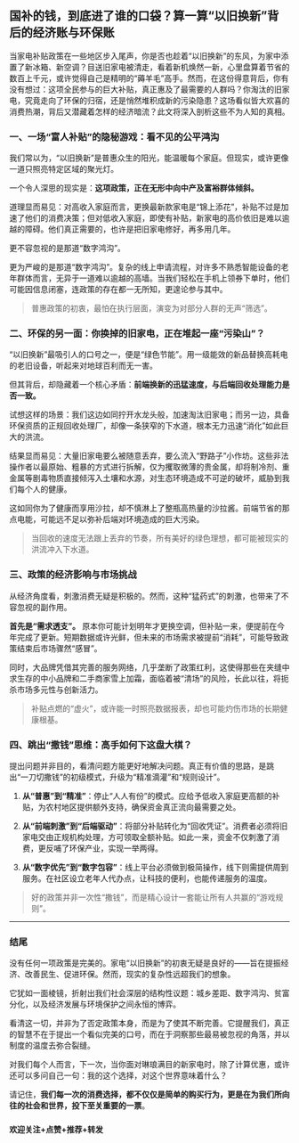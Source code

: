 
## 国补的钱，到底进了谁的口袋？算一算“以旧换新”背后的经济账与环保账

当家电补贴政策在一些地区步入尾声，你是否也趁着“以旧换新”的东风，为家中添置了新冰箱、新空调？目送旧家电被清走，看着新机焕然一新，心里盘算着节省的数百上千元，或许觉得自己是精明的“薅羊毛”高手。然而，在这份得意背后，你有没有想过：这项全民参与的巨大补贴，真正惠及了最需要的人群吗？你淘汰的旧家电，究竟走向了环保的归宿，还是悄然堆积成新的污染隐患？这场看似皆大欢喜的消费热潮，背后又潜藏着怎样的经济暗流？此文将深入剖析这些不为人知的真相。


### **一、一场“富人补贴”的隐秘游戏：看不见的公平鸿沟**

我们常以为，“以旧换新”是普惠众生的阳光，能温暖每个家庭。但现实，或许更像一道只照亮特定区域的聚光灯。

一个令人深思的现实是：**这项政策，正在无形中向中产及富裕群体倾斜。**

道理显而易见：对高收入家庭而言，更换最新款家电是“锦上添花”，补贴不过是加速了他们的消费决策；但对低收入家庭，即使有补贴，新家电的高价依旧是难以逾越的障碍。他们真正需要的，也许是把旧家电修好，再多用几年。

更不容忽视的是那道“数字鸿沟”。

更为严峻的是那道“数字鸿沟”。复杂的线上申请流程，对许多不熟悉智能设备的老年群体而言，无异于一道难以逾越的高墙。当我们轻松在手机上领券下单时，他们可能因信息闭塞，连政策的存在都一无所知，更遑论参与其中。

> 普惠政策的初衷，最怕在执行层面，演变为对部分人群的无声“筛选”。

### **二、环保的另一面：你换掉的旧家电，正在堆起一座“污染山”？**

“以旧换新”最吸引人的口号之一，便是“绿色节能”。用一级能效的新品替换高耗电的老旧设备，听起来对地球百利而无一害。

但其背后，却隐藏着一个核心矛盾：**前端换新的迅猛速度，与后端回收处理能力是否一致。**

试想这样的场景：我们这边如同拧开水龙头般，加速淘汰旧家电；而另一边，具备环保资质的正规回收处理厂，却像一条狭窄的下水道，根本无力迅速“消化”如此巨大的洪流。

结果显而易见：大量旧家电要么被随意丢弃，要么流入“野路子”小作坊。这些非法操作者以最原始、粗暴的方式进行拆解，仅为攫取微薄的贵金属，却将制冷剂、重金属等剧毒物质直接倾泻入土壤和水源，对生态环境造成不可逆的破坏，威胁到我们每个人的健康。

这如同你为了健康而享用沙拉，却不慎淋上了整瓶高热量的沙拉酱。前端节省的那点电能，可能远不足以弥补后端对环境造成的巨大污染。

> 当回收的速度无法跟上丢弃的节奏，所有美好的绿色理想，都可能被现实的洪流冲入下水道。

### **三、政策的经济影响与市场挑战**

从经济角度看，刺激消费无疑是积极的。然而，这种“猛药式”的刺激，也带来了不容忽视的副作用。

**首先是“需求透支”。** 原本你可能计划明年才更换空调，但补贴一来，便提前在今年完成了更新。短期数据或许光鲜，但未来的市场需求被提前“消耗”，可能导致政策结束后市场骤然“感冒”。

同时，大品牌凭借其完善的服务网络，几乎垄断了政策红利，这使得那些在夹缝中求生存的中小品牌和二手商家雪上加霜，面临着被“清场”的风险，长此以往，将扼杀市场多元性与创新活力。

> 补贴点燃的“虚火”，或许能一时照亮数据报表，却也可能灼伤市场的长期健康根基。


### **四、跳出“撒钱”思维：高手如何下这盘大棋？**

提出问题并非目的，看清问题方能更好地解决问题。真正有价值的思路，是跳出“一刀切撒钱”的初级模式，升级为“精准滴灌”和“规则设计”。

1.  **从“普惠”到“精准”**：停止“人人有份”的模式。应给予低收入家庭更高额的补贴，为农村地区提供额外支持，确保资金真正流向最需要之处。

2.  **从“前端刺激”到“后端驱动”**：将部分补贴转化为“回收凭证”。消费者必须将旧家电交由正规机构处理，方可领取全额补贴。如此一来，资金不仅刺激了消费，更反哺了环保产业，实现一举两得。

3.  **从“数字优先”到“数字包容”**：线上平台必须做到极简操作，线下则需提供周到服务。在社区设立老年人代办点，让科技的便利，也能传递服务的温度。

> 好的政策并非一次性“撒钱”，而是精心设计一套能让所有人共赢的“游戏规则”。

---

### **结尾**

没有任何一项政策是完美的。家电“以旧换新”的初衷无疑是良好的——旨在提振经济、改善民生、促进环保。然而，现实的复杂性远超我们的想象。

它犹如一面棱镜，折射出我们社会深层的结构性议题：城乡差距、数字鸿沟、贫富分化，以及经济发展与环境保护之间永恒的博弈。

看清这一切，并非为了否定政策本身，而是为了使其不断完善。它提醒我们，真正的智慧不在于提出一个看似完美的口号，而在于洞察那些最易被忽视的角落，并以制度的温度去弥合裂缝。

对我们每个人而言，下一次，当你面对琳琅满目的新家电时，除了计算优惠，或许还可以多问自己一句：我的这个选择，对这个世界意味着什么？

请记住，**我们每一次的消费选择，都不仅仅是简单的购买行为，更是在为我们所向往的社会和世界，投下至关重要的一票**。

###

**欢迎关注+点赞+推荐+转发**